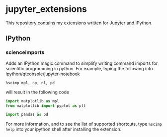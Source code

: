 # jupyter_extensions

This repository contains my extensions written for Jupyter and IPython.

## IPython

### scienceimports

Adds an IPython magic command to simplify writing command imports for
scientific programming in python. For example, typing the following
into ipython/qtconsole/jupyter-notebook

```
%scimp mpl, np, nl, pd
```

will result in the following code

```python
import matplotlib as mpl
from matplotlib import pyplot as plt

import pandas as pd
```

For more information, and to see the list of supported shortcuts,
type `%scimp help` into your ipython shell after installing the
extension.
